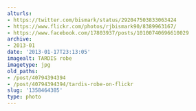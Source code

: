 ```yaml
---
alturls:
- https://twitter.com/bismark/status/292047503833063424
- https://www.flickr.com/photos/rjbismark90/8389963167/
- https://www.facebook.com/17803937/posts/10100740696610029
archive:
- 2013-01
date: '2013-01-17T23:13:05'
imagealt: TARDIS robe
imagetype: jpg
old_paths:
- /post/40794394394
- /post/40794394394/tardis-robe-on-flickr
slug: '1358464385'
type: photo
---
```



